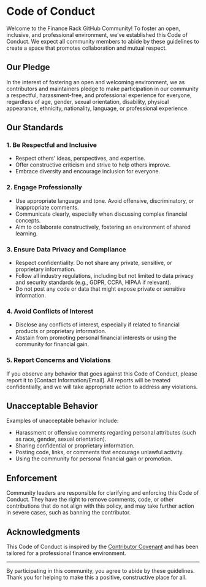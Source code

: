 # Code of Conduct

Welcome to the Finance Rack GitHub Community! To foster an open, inclusive, and professional environment, we’ve established this Code of Conduct. We expect all community members to abide by these guidelines to create a space that promotes collaboration and mutual respect.

## Our Pledge

In the interest of fostering an open and welcoming environment, we as contributors and maintainers pledge to make participation in our community a respectful, harassment-free, and professional experience for everyone, regardless of age, gender, sexual orientation, disability, physical appearance, ethnicity, nationality, language, or professional experience.

## Our Standards

### 1. Be Respectful and Inclusive
- Respect others' ideas, perspectives, and expertise.
- Offer constructive criticism and strive to help others improve.
- Embrace diversity and encourage inclusion for everyone.
  
### 2. Engage Professionally
- Use appropriate language and tone. Avoid offensive, discriminatory, or inappropriate comments.
- Communicate clearly, especially when discussing complex financial concepts.
- Aim to collaborate constructively, fostering an environment of shared learning.

### 3. Ensure Data Privacy and Compliance
- Respect confidentiality. Do not share any private, sensitive, or proprietary information.
- Follow all industry regulations, including but not limited to data privacy and security standards (e.g., GDPR, CCPA, HIPAA if relevant).
- Do not post any code or data that might expose private or sensitive information.

### 4. Avoid Conflicts of Interest
- Disclose any conflicts of interest, especially if related to financial products or proprietary information.
- Abstain from promoting personal financial interests or using the community for financial gain.

### 5. Report Concerns and Violations
If you observe any behavior that goes against this Code of Conduct, please report it to [Contact Information/Email]. All reports will be treated confidentially, and we will take appropriate action to address any violations.

## Unacceptable Behavior

Examples of unacceptable behavior include:
- Harassment or offensive comments regarding personal attributes (such as race, gender, sexual orientation).
- Sharing confidential or proprietary information.
- Posting code, links, or comments that encourage unlawful activity.
- Using the community for personal financial gain or promotion.

## Enforcement

Community leaders are responsible for clarifying and enforcing this Code of Conduct. They have the right to remove comments, code, or other contributions that do not align with this policy, and may take further action in severe cases, such as banning the contributor.

## Acknowledgments

This Code of Conduct is inspired by the [Contributor Covenant](https://www.contributor-covenant.org/) and has been tailored for a professional finance environment.

---

By participating in this community, you agree to abide by these guidelines. Thank you for helping to make this a positive, constructive place for all.

